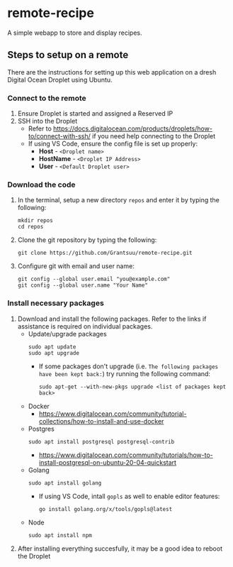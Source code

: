 # remote-recipe
A simple webapp to store and display recipes.
## Steps to setup on a remote
There are the instructions for setting up this web application on a dresh Digital Ocean Droplet using Ubuntu.
### Connect to the remote
1. Ensure Droplet is started and assigned a Reserved IP
2. SSH into the Droplet
    - Refer to https://docs.digitalocean.com/products/droplets/how-to/connect-with-ssh/ if you need help connecting to the Droplet
    - If using VS Code, ensure the config file is set up properly:
        - **Host** - ``<Droplet name>``
        - **HostName** - ``<Droplet IP Address>``
        - **User** - ``<Default Droplet user>``
### Download the code
1. In the terminal, setup a new directory ``repos`` and enter it by typing the following:
    ```
    mkdir repos
    cd repos
    ```
2. Clone the git repository by typing the following:
    ```
    git clone https://github.com/Grantsuu/remote-recipe.git
    ```
3. Configure git with email and user name:
    ```
    git config --global user.email "you@example.com"
    git config --global user.name "Your Name"
    ```
### Install necessary packages
1. Download and install the following packages. Refer to the links if assistance is required on individual packages.
    - Update/upgrade packages
        ```
        sudo apt update
        sudo apt upgrade
        ```
        - If some packages don't upgrade (i.e. ``The following packages have been kept back:``) try running the following command:
            ```
            sudo apt-get --with-new-pkgs upgrade <list of packages kept back>
            ```
    - Docker
        - https://www.digitalocean.com/community/tutorial-collections/how-to-install-and-use-docker
    - Postgres
        ```
        sudo apt install postgresql postgresql-contrib
        ```
        - https://www.digitalocean.com/community/tutorials/how-to-install-postgresql-on-ubuntu-20-04-quickstart
    - Golang
        ```
        sudo apt install golang
        ```
        - If using VS Code, intall ``gopls`` as well to enable editor features:
            ```
            go install golang.org/x/tools/gopls@latest
            ```
    - Node
        ```
        sudo apt install npm
        ```
2. After installing everything succesfully, it may be a good idea to reboot the Droplet
    